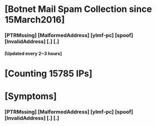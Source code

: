# [Botnet Mail Spam Collection since 15March2016]
### [PTRMssing] [MalformedAddress] [ylmf-pc] [spoof] [InvalidAddress] [.] [.]
#### [Updated every 2~3 hours]

# [Counting 15785 IPs]

# [Symptoms] 
###   [PTRMssing] [MalformedAddress] [ylmf-pc] [spoof] [InvalidAddress] [.] [.]
